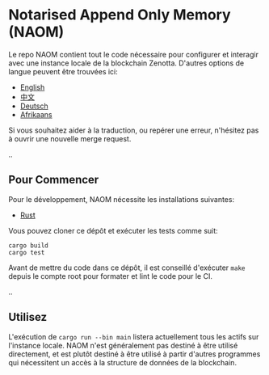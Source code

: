 # Notarised Append Only Memory (NAOM)

Le repo NAOM contient tout le code nécessaire pour configurer et interagir avec une instance locale de la blockchain Zenotta. 
D'autres options de langue peuvent être trouvées ici:

- [English](https://gitlab.com/zenotta/naom/-/blob/main/README.md)
- [中文](https://gitlab.com/zenotta/naom/-/blob/main/README.zhs.md)
- [Deutsch](https://gitlab.com/zenotta/naom/-/blob/main/README.de.md)
- [Afrikaans](https://gitlab.com/zenotta/naom/-/blob/main/README.af.md)

Si vous souhaitez aider à la traduction, ou repérer une erreur, n'hésitez pas à ouvrir une nouvelle merge request.

..

## Pour Commencer

Pour le développement, NAOM nécessite les installations suivantes:

- [Rust](https://www.rust-lang.org/tools/install)

Vous pouvez cloner ce dépôt et exécuter les tests comme suit:

```
cargo build
cargo test
```

Avant de mettre du code dans ce dépôt, il est conseillé d'exécuter `make` depuis le compte root pour formater et lint le code pour le CI.

..

## Utilisez

L'exécution de `cargo run --bin main` listera actuellement tous les actifs sur l'instance locale. NAOM n'est généralement pas destiné à être utilisé directement, et est plutôt destiné à être utilisé à partir d'autres programmes qui nécessitent un accès à la structure de données de la blockchain.